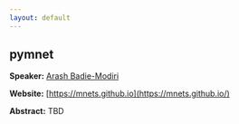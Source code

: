 ```yaml
---
layout: default
---
```


## pymnet

**Speaker:** [Arash Badie-Modiri](https://vaalit.arash.network)

**Website:** [https://mnets.github.io](https://mnets.github.io/)

**Abstract:** TBD